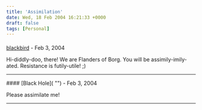 ```yaml
---
title: 'Assimilation'
date: Wed, 18 Feb 2004 16:21:33 +0000
draft: false
tags: [Personal]
---
```



#### 
[blackbird](http://www.jroller.com/page/blackbird "") - <time datetime="2004-02-18 16:39:56">Feb 3, 2004</time>

Hi-diddly-doo, there! We are Flanders of Borg. You will be assimily-imily-ated. Resistance is futily-utile! ;)
<hr />
#### 
[Black Hole]( "") - <time datetime="2004-02-18 19:20:35">Feb 3, 2004</time>

Please assimilate me!
<hr />
